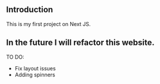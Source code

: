 ## Introduction
This is my first project on Next JS.
## In the future I will refactor this website.
TO DO:
- Fix layout issues
- Adding spinners
